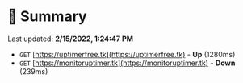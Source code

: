 # 📖 Summary
Last updated: **2/15/2022, 1:24:47 PM**

- `GET` [https://uptimerfree.tk](https://uptimerfree.tk) - **Up** (1280ms)
- `GET` [https://monitoruptimer.tk](https://monitoruptimer.tk) - **Down** (239ms)
